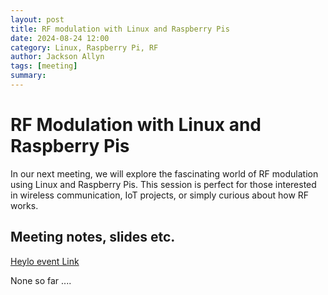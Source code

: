 ```yaml
---
layout: post
title: RF modulation with Linux and Raspberry Pis
date: 2024-08-24 12:00
category: Linux, Raspberry Pi, RF
author: Jackson Allyn
tags: [meeting]
summary: 
---
```


# RF Modulation with Linux and Raspberry Pis

In our next meeting, we will explore the fascinating world of RF modulation using Linux and Raspberry Pis. This session is perfect for those interested in wireless communication, IoT projects, or simply curious about how RF works.

## Meeting notes, slides etc.

[Heylo event Link](https://link.heylo.co/hAJ1)

None so far ....